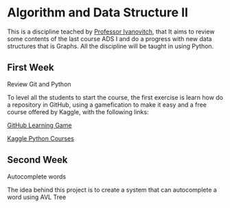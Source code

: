 # Algorithm and Data Structure II

This is a discipline teached by [Professor Ivanovitch](https://github.com/ivanovitchm), that It aims to review some contents of the last course ADS I and do a progress with new data structures that is Graphs. All the discipline will be taught in using Python.

## First Week

Review Git and Python

To level all the students to start the course, the first exercise is learn how do a repository in GitHub, using a gamefication to make it easy and a free course offered by Kaggle, with the following links:

[GitHub Learning Game](https://learngitbranching.js.org/?locale=pt_BR)

[Kaggle Python Courses](https://www.kaggle.com/learn/python)

## Second Week

Autocomplete words

The idea behind this project is to create a system that can autocomplete a word using AVL Tree